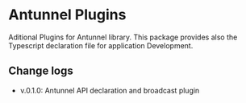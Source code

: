 # Antunnel Plugins
Aditional Plugins for Antunnel library.
This package provides also the Typescript declaration file for
application Development.

## Change logs
- v.0.1.0: Antunnel API declaration and broadcast plugin